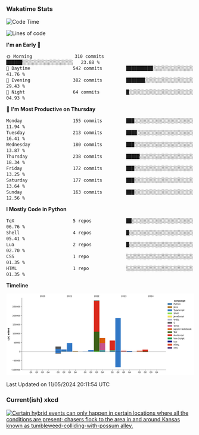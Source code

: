 ### Wakatime Stats
<!--START_SECTION:waka-->
![Code Time](http://img.shields.io/badge/Code%20Time-2%2C515%20hrs%2025%20mins-blue)

![Lines of code](https://img.shields.io/badge/From%20Hello%20World%20I%27ve%20Written-721.9%20thousand%20lines%20of%20code-blue)

**I'm an Early 🐤** 

```text
🌞 Morning                310 commits         ██████░░░░░░░░░░░░░░░░░░░   23.88 % 
🌆 Daytime                542 commits         ██████████░░░░░░░░░░░░░░░   41.76 % 
🌃 Evening                382 commits         ███████░░░░░░░░░░░░░░░░░░   29.43 % 
🌙 Night                  64 commits          █░░░░░░░░░░░░░░░░░░░░░░░░   04.93 % 
```
📅 **I'm Most Productive on Thursday** 

```text
Monday                   155 commits         ███░░░░░░░░░░░░░░░░░░░░░░   11.94 % 
Tuesday                  213 commits         ████░░░░░░░░░░░░░░░░░░░░░   16.41 % 
Wednesday                180 commits         ███░░░░░░░░░░░░░░░░░░░░░░   13.87 % 
Thursday                 238 commits         █████░░░░░░░░░░░░░░░░░░░░   18.34 % 
Friday                   172 commits         ███░░░░░░░░░░░░░░░░░░░░░░   13.25 % 
Saturday                 177 commits         ███░░░░░░░░░░░░░░░░░░░░░░   13.64 % 
Sunday                   163 commits         ███░░░░░░░░░░░░░░░░░░░░░░   12.56 % 
```


**I Mostly Code in Python** 

```text
TeX                      5 repos             ██░░░░░░░░░░░░░░░░░░░░░░░   06.76 % 
Shell                    4 repos             █░░░░░░░░░░░░░░░░░░░░░░░░   05.41 % 
Lua                      2 repos             █░░░░░░░░░░░░░░░░░░░░░░░░   02.70 % 
CSS                      1 repo              ░░░░░░░░░░░░░░░░░░░░░░░░░   01.35 % 
HTML                     1 repo              ░░░░░░░░░░░░░░░░░░░░░░░░░   01.35 % 
```



**Timeline**

![Lines of Code chart](https://raw.githubusercontent.com/joshuajeschek/joshuajeschek/main/assets/bar_graph.png)


 Last Updated on 11/05/2024 20:11:54 UTC
<!--END_SECTION:waka-->

### Current(ish) xkcd
<a id="xkcd-a" title="Certain hybrid events can only happen in certain locations where all the conditions are present; chasers flock to the area in and around Kansas known as tumbleweed-colliding-with-possum alley." href="https://www.xkcd.com" target="_blank">
        <img align="center" id="xkcd-img" src="https://imgs.xkcd.com/comics/chasing.png" alt="Certain hybrid events can only happen in certain locations where all the conditions are present; chasers flock to the area in and around Kansas known as tumbleweed-colliding-with-possum alley." height=300 />
</a>
